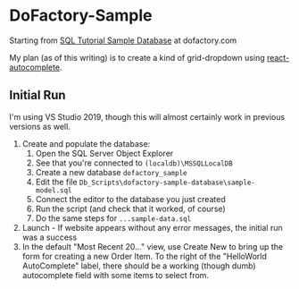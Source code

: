 # DoFactory-Sample

Starting from [SQL Tutorial Sample Database](https://www.dofactory.com/sql/sample-database) at dofactory.com

My plan (as of this writing) is to create a kind of grid-dropdown using [react-autocomplete](https://github.com/reactjs/react-autocomplete).

## Initial Run

I'm using VS Studio 2019, though this will almost certainly work in previous versions as well.

1. Create and populate the database:
   1. Open the SQL Server Object Explorer
   2. See that you're connected to `(localdb)\MSSQLLocalDB`
   3. Create a new database `dofactory_sample`
   4. Edit the file `Db_Scripts\dofactory-sample-database\sample-model.sql`
   5. Connect the editor to the database you just created
   6. Run the script (and check that it worked, of course)
   7. Do the same steps for `...sample-data.sql`
2. Launch - If website appears without any error messages, the initial run was a success
3. In the default "Most Recent 20..." view, use Create New to bring up the form for creating a new Order Item.  To the right of the "HelloWorld AutoComplete" label, there should be a working (though dumb) autocomplete field with some items to select from. 
